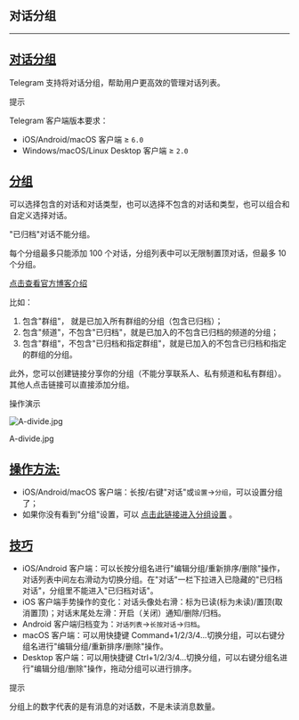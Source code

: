 ## 对话分组

---

## [对话分组](#对话分组)

Telegram 支持将对话分组，帮助用户更高效的管理对话列表。

提示

Telegram 客户端版本要求：

- iOS/Android/macOS 客户端 ≥ `6.0`
- Windows/macOS/Linux Desktop 客户端 ≥ `2.0`

## [分组](#分组)

可以选择包含的对话和对话类型，也可以选择不包含的对话和类型，也可以组合和自定义选择对话。

"已归档"对话不能分组。

每个分组最多只能添加 100 个对话，分组列表中可以无限制置顶对话，但最多 10 个分组。

[点击查看官方博客介绍](https://telegram.org/blog/folders)

比如：

1.  包含"群组"， 就是已加入所有群组的分组（包含已归档）；
2.  包含"频道"，不包含"已归档"，就是已加入的不包含已归档的频道的分组；
3.  包含"群组"，不包含"已归档和指定群组"，就是已加入的不包含已归档和指定的群组的分组。

此外，您可以创建链接分享你的分组（不能分享联系人、私有频道和私有群组）。其他人点击链接可以直接添加分组。

操作演示

![A-divide.jpg](https://cdn.jsdelivr.net/gh/tgwiki/images/A/divide.jpg)

A-divide.jpg

## [操作方法:](#操作方法)

- iOS/Android/macOS 客户端：长按/右键"对话"或`设置`\->`分组`，可以设置分组了；
- 如果你没有看到"分组"设置，可以 [点击此链接进入分组设置](tg://settings/folders) 。

## [技巧](#技巧)

- iOS/Android 客户端：可以长按分组名进行"编辑分组/重新排序/删除"操作，对话列表中间左右滑动为切换分组。在"对话"一栏下拉进入已隐藏的"已归档对话"，分组里不能进入"已归档对话"。
- iOS 客户端手势操作的变化：对话头像处右滑：标为已读(标为未读)/置顶(取消置顶)；对话末尾处左滑：开启（关闭）通知/删除/归档。
- Android 客户端归档变为：`对话列表`\->`长按对话`\->`归档`。
- macOS 客户端：可以用快捷键 Command+1/2/3/4...切换分组，可以右键分组名进行"编辑分组/重新排序/删除"操作。
- Desktop 客户端：可以用快捷键 Ctrl+1/2/3/4...切换分组，可以右键分组名进行"编辑分组/删除"操作，拖动分组可以进行排序。

提示

分组上的数字代表的是有消息的对话数，不是未读消息数量。
